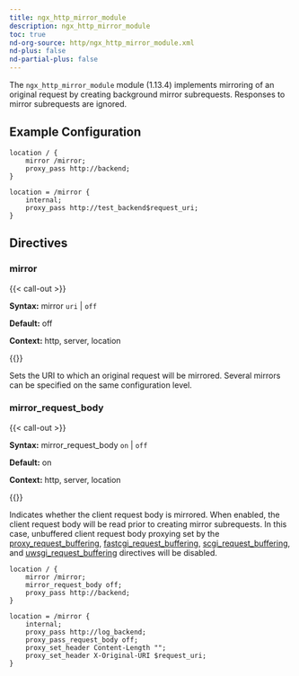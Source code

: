 ```yaml
---
title: ngx_http_mirror_module
description: ngx_http_mirror_module
toc: true
nd-org-source: http/ngx_http_mirror_module.xml
nd-plus: false
nd-partial-plus: false
---
```



<!--
********************************************************************************
🛑 WARNING: AUTOGENERATED FILE - DO NOT EDIT 🛑
This Markdown file was automatically generated from the source XML documentation.
Any manual changes made directly to this file will be overwritten.
To request or suggest changes, please edit the source XML files instead.
https://github.com/nginx/nginx.org/tree/main/xml/en
********************************************************************************
-->


The `ngx_http_mirror_module` module (1.13.4) implements
mirroring of an original request
by creating background mirror subrequests.
Responses to mirror subrequests are ignored.
## Example Configuration


```nginx
location / {
    mirror /mirror;
    proxy_pass http://backend;
}

location = /mirror {
    internal;
    proxy_pass http://test_backend$request_uri;
}

```

## Directives

### mirror

{{< call-out >}}

**Syntax:** mirror `uri` | `off`

**Default:** off

**Context:** http, server, location


{{</call-out>}}


Sets the URI to which an original request will be mirrored.
Several mirrors can be specified on the same configuration level.
### mirror_request_body

{{< call-out >}}

**Syntax:** mirror_request_body `on` | `off`

**Default:** on

**Context:** http, server, location


{{</call-out>}}


Indicates whether the client request body is mirrored.
When enabled, the client request body will be read
prior to creating mirror subrequests.
In this case, unbuffered client request body proxying
set by the
[proxy_request_buffering](/nginx/module-reference/http/ngx_http_proxy_module#proxy_request_buffering),
[fastcgi_request_buffering](/nginx/module-reference/http/ngx_http_fastcgi_module#fastcgi_request_buffering),
[scgi_request_buffering](/nginx/module-reference/http/ngx_http_scgi_module#scgi_request_buffering),
and
[uwsgi_request_buffering](/nginx/module-reference/http/ngx_http_uwsgi_module#uwsgi_request_buffering)
directives will be disabled.

```nginx
location / {
    mirror /mirror;
    mirror_request_body off;
    proxy_pass http://backend;
}

location = /mirror {
    internal;
    proxy_pass http://log_backend;
    proxy_pass_request_body off;
    proxy_set_header Content-Length "";
    proxy_set_header X-Original-URI $request_uri;
}

```

